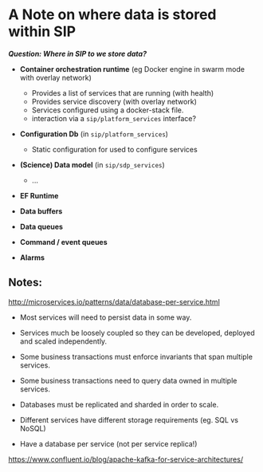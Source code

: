 # A Note on where data is stored within SIP


***Question: Where in SIP to we store data?***

- **Container orchestration runtime** (eg Docker engine in swarm mode with 
    overlay network)
  - Provides a list of services that are running (with health)
  - Provides service discovery (with overlay network)
  - Services configured using a docker-stack file.
  - interaction via a `sip/platform_services` interface?

- **Configuration Db** (in `sip/platform_services`)
  - Static configuration for used to configure services

- **(Science) Data model** (in `sip/sdp_services`)
  - ...

- **EF Runtime**

- **Data buffers**

- **Data queues**

- **Command / event queues**

- **Alarms**


## Notes:

<http://microservices.io/patterns/data/database-per-service.html>

- Most services will need to persist data in some way.
- Services much be loosely coupled so they can be developed, deployed and 
  scaled independently.
- Some business transactions must enforce invariants that span multiple 
  services.
- Some business transactions need to query data owned in multiple services.
- Databases must be replicated and sharded in order to scale.
- Different services have different storage requirements (eg. SQL vs NoSQL)

- Have a database per service (not per service replica!)
 


<https://www.confluent.io/blog/apache-kafka-for-service-architectures/>
